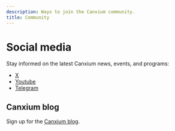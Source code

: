 ```yaml
---
description: Ways to join the Canxium community.
title: Community
---
```


# Social media

Stay informed on the latest Canxium news, events, and programs:

* [X](https://x.com/canxiumchain)
* [Youtube](https://www.youtube.com/@canxium)
* [Telegram](https://t.me/canxium)

## Canxium blog

Sign up for the [Canxium blog](https://canxium.medium.com/).